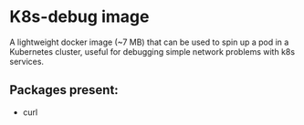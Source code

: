 # K8s-debug image

A lightweight docker image (~7 MB) that can be used to spin up a pod in a Kubernetes cluster, 
useful for debugging simple network problems with k8s services.

## Packages present:

* curl
